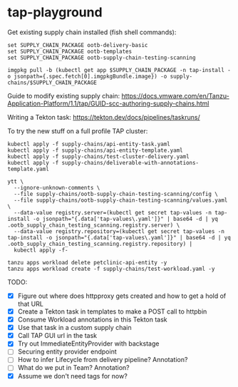 # tap-playground

Get existing supply chain installed (fish shell commands):

```
set SUPPLY_CHAIN_PACKAGE ootb-delivery-basic
set SUPPLY_CHAIN_PACKAGE ootb-templates
set SUPPLY_CHAIN_PACKAGE ootb-supply-chain-testing-scanning

imgpkg pull -b (kubectl get app $SUPPLY_CHAIN_PACKAGE -n tap-install -o jsonpath={.spec.fetch[0].imgpkgBundle.image}) -o supply-chains/$SUPPLY_CHAIN_PACKAGE
```

Guide to modify existing supply chain: <https://docs.vmware.com/en/Tanzu-Application-Platform/1.1/tap/GUID-scc-authoring-supply-chains.html>

Writing a Tekton task: <https://tekton.dev/docs/pipelines/taskruns/>

To try the new stuff on a full profile TAP cluster:

```
kubectl apply -f supply-chains/api-entity-task.yaml
kubectl apply -f supply-chains/api-entity-template.yaml
kubectl apply -f supply-chains/test-cluster-delivery.yaml
kubectl apply -f supply-chains/deliverable-with-annotations-template.yaml

ytt \
  --ignore-unknown-comments \
  --file supply-chains/ootb-supply-chain-testing-scanning/config \
  --file supply-chains/ootb-supply-chain-testing-scanning/values.yaml \
  --data-value registry.server=(kubectl get secret tap-values -n tap-install -o jsonpath="{.data['tap-values\.yaml']}" | base64 -d | yq .ootb_supply_chain_testing_scanning.registry.server) \
  --data-value registry.repository=(kubectl get secret tap-values -n tap-install -o jsonpath="{.data['tap-values\.yaml']}" | base64 -d | yq .ootb_supply_chain_testing_scanning.registry.repository) |
  kubectl apply -f-

tanzu apps workload delete petclinic-api-entity -y
tanzu apps workload create -f supply-chains/test-workload.yaml -y
```

TODO:

- [x] Figure out where does httpproxy gets created and how to get a hold of that URL
- [x] Create a Tekton task in templates to make a POST call to httpbin
- [x] Consume Workload annotations in this Tekton task
- [x] Use that task in a custom supply chain
- [x] Call TAP GUI url in the task
- [x] Try out ImmediateEntityProvider with backstage
- [ ] Securing entity provider endpoint
- [ ] How to infer Lifecycle from delivery pipeline? Annotation?
- [ ] What do we put in Team? Annotation?
- [x] Assume we don't need tags for now?
